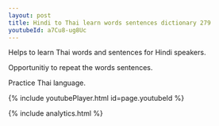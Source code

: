 ```yaml
---
layout: post
title: Hindi to Thai learn words sentences dictionary 279 
youtubeId: a7Cu8-ug8Uc
---
```

 
 
Helps to learn Thai words and sentences for Hindi speakers.

Opportunitiy to repeat the words sentences. 

Practice Thai language. 
 
{% include youtubePlayer.html id=page.youtubeId %}
 
 
{% include analytics.html %}